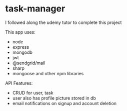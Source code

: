 # task-manager

I followed along the udemy tutor to complete this project

This app uses:

- node
- express
- mongodb
- jwt
- @sendgrid/mail
- sharp
- mongoose and other npm libraries

API Features:

- CRUD for user, task
- user also has profile picture stored in db
- email notifications on signup and account deletion
